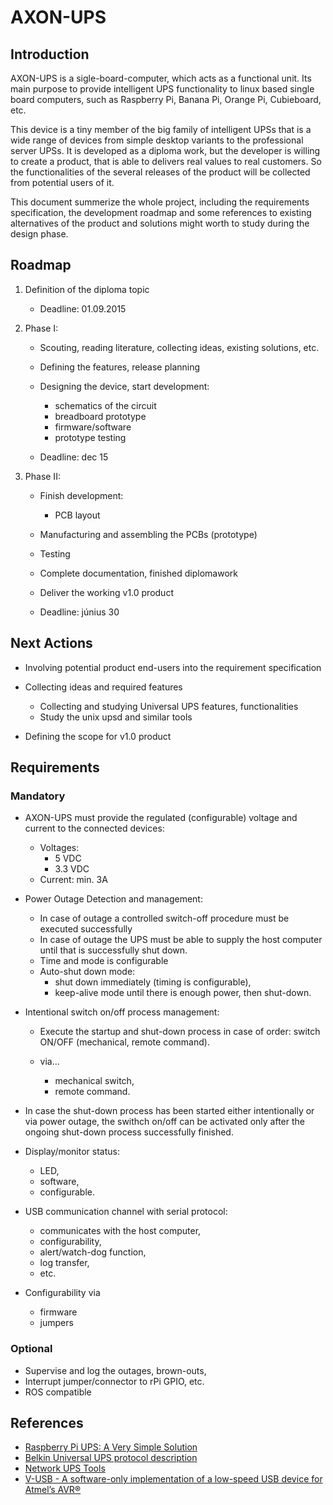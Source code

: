 AXON-UPS
========

## Introduction

AXON-UPS is a sigle-board-computer, which acts as a functional unit.
Its main purpose to provide intelligent UPS functionality to linux based single board computers, such as Raspberry Pi, Banana Pi, Orange Pi, Cubieboard, etc.

This device is a tiny member of the big family of intelligent UPSs that is a wide range of devices from simple desktop variants to the professional server UPSs.
It is developed as a diploma work, but the developer is willing to create a product, that is able to delivers real values to real customers. So the functionalities of the several releases of the product will be collected from potential users of it.
    
This document summerize the whole project, including the requirements specification, the development roadmap and some references to existing alternatives of the product and solutions might worth to study during the design phase.

## Roadmap

1. Definition of the diploma topic

    - Deadline: 01.09.2015

2. Phase I:

    - Scouting, reading literature, collecting ideas, existing solutions, etc.

    - Defining the features, release planning

    - Designing the device, start development:

        - schematics of the circuit
        - breadboard prototype
        - firmware/software
        - prototype testing

    - Deadline:
        dec 15

2. Phase II:
    - Finish development:

        - PCB layout

    - Manufacturing and assembling the PCBs (prototype)
    - Testing
    - Complete documentation, finished diplomawork
    - Deliver the working v1.0 product
    - Deadline: június 30

## Next Actions

- Involving potential product end-users into the requirement specification
- Collecting ideas and required features

    - Collecting and studying Universal UPS features, functionalities
    - Study the unix upsd and similar tools

- Defining the scope for v1.0 product

## Requirements

### Mandatory

- AXON-UPS must provide the regulated (configurable) voltage and current to the connected devices:

    - Voltages:
        - 5 VDC
        - 3.3 VDC
    - Current: min. 3A

- Power Outage Detection and management:
    - In case of outage a controlled switch-off procedure must be executed successfully
    - In case of outage the UPS must be able to supply the host computer until that is successfully shut down.
    - Time and mode is configurable
    - Auto-shut down mode:
        - shut down immediately (timing is configurable),
        - keep-alive mode until there is enough power, then shut-down.

- Intentional switch on/off process management:

    - Execute the startup and shut-down process in case of order: switch ON/OFF (mechanical, remote command).

    - via...
        - mechanical switch,
        - remote command.

- In case the shut-down process has been started either intentionally or via power outage, the swithch on/off can be activated only after the ongoing shut-down process successfully finished.

- Display/monitor status:

    - LED,
    - software,
    - configurable.

- USB communication channel with serial protocol:

    - communicates with the host computer,
    - configurability,
    - alert/watch-dog function,
    - log transfer,
    - etc.

- Configurability via
    - firmware
    - jumpers

### Optional

- Supervise and log the outages, brown-outs, 
- Interrupt jumper/connector  to rPi GPIO, etc.
- ROS compatible

## References

- [Raspberry Pi UPS: A Very Simple Solution](http://homediyelectronics.com/projects/raspberrypi/ups/)
- [Belkin Universal UPS protocol description](http://www.mscs.dal.ca/~selinger/ups/belkin-universal-ups.html)
- [Network UPS Tools](https://en.wikipedia.org/wiki/Network_UPS_Tools)
- [V-USB - A software-only implementation of a low-speed USB device for Atmel’s AVR®](https://www.obdev.at/products/vusb/index.html)